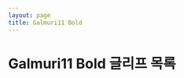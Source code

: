 ```yaml
---
layout: page
title: Galmuri11 Bold
---
```


<link rel="stylesheet" href="./style.css">

# Galmuri11 Bold 글리프 목록

<div id="glyphs"></div>

<script src="./bdf.js"></script>
